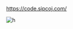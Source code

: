 https://code.sipcoj.com/

![h](https://cdn.discordapp.com/attachments/748973878209937419/1018711639467511888/-27fe659595d35ca3.gif)
